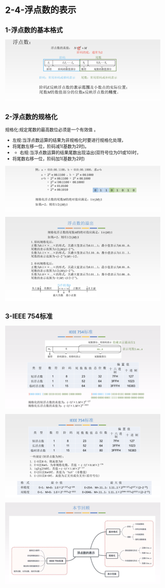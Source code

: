 # 2-4-浮点数的表示

## 1-浮点数的基本格式

![](../../.gitbook/assets/image%20%28170%29.png)

## 2-浮点数的规格化

规格化:规定尾数的最高数位必须是一个有效值 。

* 左规:当浮点数运算的结果为非规格化时要进行规格化处理，
* 将尾数左移一位，阶码减1\(基数为2时\)。
* * 右规:当浮点数运算的结果尾数出现溢出\(双符号位为01或10\)时，
* 将尾数右移一位，阶码加1\(基数为2时\)

![](../../.gitbook/assets/image%20%28324%29.png)

![](../../.gitbook/assets/image%20%2898%29.png)

## 3-IEEE 754标准

![](../../.gitbook/assets/image%20%28222%29.png)

![](../../.gitbook/assets/image%20%2848%29.png)

![](../../.gitbook/assets/image%20%28134%29.png)

